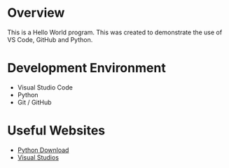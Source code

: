 # Overview

This is a Hello World program. This was created to demonstrate the use of VS Code, GitHub and Python.


# Development Environment

* Visual Studio Code
* Python
* Git / GitHub


# Useful Websites

* [Python Download](https://www.python.org/downloads/)
* [Visual Studios](https://code.visualstudio.com/download)